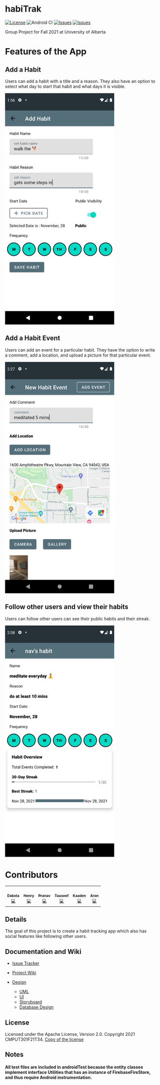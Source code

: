 # habiTrak

[![License](https://img.shields.io/badge/License-Apache_2.0-blue.svg)](https://opensource.org/licenses/Apache-2.0)
![Android CI](https://github.com/CMPUT301F21T34/HabiTrak/workflows/Android%20CI/badge.svg)
[![Issues](https://img.shields.io/github/contributors/CMPUT301F21T34/HabiTrak)](https://github.com/CMPUT301F21T34/HabiTrak/graphs/contributors)
[![Issues](https://img.shields.io/github/issues/CMPUT301F21T34/HabiTrak)](https://github.com/CMPUT301F21T34/HabiTrak/issues)

Group Project for Fall 2021 at University of Alberta

# Features of the App

## Add a Habit

Users can add a habit with a title and a reason. They also have an option to select what day to start that habit and what days it is visible.

<img src="https://github.com/CMPUT301F21T34/HabiTrak/blob/documents/assets/ui/Add_Habit.png" width="360px" height="760px"/>

## Add a Habit Event

Users can add an event for a particular habit. They have the option to write a comment, add a location, and upload a picture for that particular event.

<img src="https://github.com/CMPUT301F21T34/HabiTrak/blob/documents/assets/ui/Add_Event.png" width="360px" height="760px"/>

## Follow other users and view their habits

Users can follow other users can see their public habits and their streak.

<img src="https://github.com/CMPUT301F21T34/HabiTrak/blob/documents/assets/ui/Social_Habit.png" width="360px" height="760px"/> 

# Contributors

<table>
<tr>
  <td align="center"><a href="https://github.com/DakotaKry"><img src="https://avatars.githubusercontent.com/u/9602227?v=4?s=100" width="100px;" alt=""/><br /><sub><b>Dakota</b></sub></a><br /><a href="https://github.com/CMPUT301F21T34/HabiTrak/commits?author=DakotaKry" title="Code">💻</a></td>
  
  <td align="center"><a href="https://github.com/HenryVu27"><img src="https://avatars.githubusercontent.com/u/77964111?v=4?s=100" width="100px;" alt=""/><br /><sub><b>Henry</b></sub></a><br /><a href="https://github.com/CMPUT301F21T34/HabiTrak/commits?author=HenryVu27" title="Code">💻</a></td>
  
  <td align="center"><a href="https://github.com/nav-28"><img src="https://avatars.githubusercontent.com/u/54973703?v=4?s=100" width="100px;" alt=""/><br /><sub><b>Pranav</b></sub></a><br /><a href="https://github.com/CMPUT301F21T34/HabiTrak/commits?author=nav-28" title="Code">💻</a></td>
  
  <td align="center"><a href="https://github.com/TauseefNafeeFattah"><img src="https://avatars.githubusercontent.com/u/57330415?v=4?s=100" width="100px;" alt=""/><br /><sub><b>Tauseef</b></sub></a><br /><a href="https://github.com/CMPUT301F21T34/HabiTrak/commits?author=TauseefNafeeFattah" title="Code">💻</a></td>
  
  <td align="center"><a href="https://github.com/shellbertt"><img src="https://avatars.githubusercontent.com/u/25762930?v=4?s=100" width="100px;" alt=""/><br /><sub><b>Kaaden</b></sub></a><br /><a href="https://github.com/CMPUT301F21T34/HabiTrak/commits?author=shellbertt" title="Code">💻</a></td>
  
  <td align="center"><a href="https://github.com/rajabi9511"><img src="https://avatars.githubusercontent.com/u/91639650?v=4?s=100" width="100px;" alt=""/><br /><sub><b>Aron</b></sub></a><br /><a href="https://github.com/CMPUT301F21T34/HabiTrak/commits?author=rajabi9511" title="Code">💻</a></td>
  
  
</tr>
</table>


## Details

The goal of this project is to create a habit tracking app which also has social features like following other users.


## Documentation and Wiki

* [Issue Tracker](https://github.com/CMPUT301F21T34/HabiTrak/projects/4)

* [Project Wiki](https://github.com/CMPUT301F21T34/HabiTrak/wiki)

* [Design](https://github.com/CMPUT301F21T34/HabiTrak/wiki/Design)
  * [UML](https://github.com/CMPUT301F21T34/HabiTrak/wiki/Design#uml-design)
  * [UI](https://github.com/CMPUT301F21T34/HabiTrak/wiki/Design#ui-design)
  * [Storyboard](https://github.com/CMPUT301F21T34/HabiTrak/wiki/Design#storyboard)
  * [Database Design](https://github.com/CMPUT301F21T34/HabiTrak/wiki/Design#database-design) 
   

## License
 Licensed under the Apache License, Version 2.0. Copyright 2021 CMPUT301F21T34. [Copy of the license](LICENSE) 
 
## Notes

#### All test files are included in androidTest because the entity classes implement interface **Utilities** that has an instance of **FirebaseFireStore**, and thus require Android instrumentation.  

